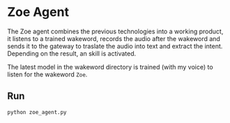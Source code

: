 # Zoe Agent
The Zoe agent combines the previous technologies into a working product, 
it listens to a trained wakeword, records the audio after the wakeword and 
sends it to the gateway to traslate the audio into text and extract the 
intent. Depending on the result, an skill is activated.

The latest model in the wakeword directory is trained (with my voice) to 
listen for the wakeword `Zoe`. 


## Run
```
python zoe_agent.py
```